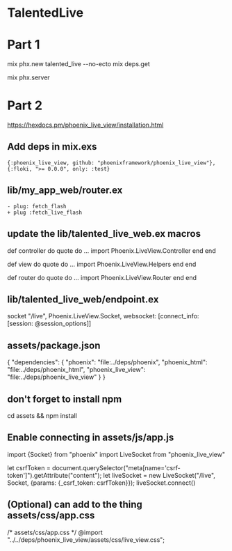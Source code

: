 # TalentedLive

# Part 1
 mix phx.new talented_live --no-ecto
 mix deps.get

 mix phx.server

# Part 2 

https://hexdocs.pm/phoenix_live_view/installation.html

## Add deps in mix.exs
    {:phoenix_live_view, github: "phoenixframework/phoenix_live_view"},
    {:floki, ">= 0.0.0", only: :test}


## lib/my_app_web/router.ex
    - plug: fetch_flash
    + plug :fetch_live_flash

## update the lib/talented_live_web.ex macros 

def controller do
  quote do
    ...
    import Phoenix.LiveView.Controller
  end
end

def view do
  quote do
    ...
    import Phoenix.LiveView.Helpers
  end
end

def router do
  quote do
    ...
    import Phoenix.LiveView.Router
  end
end

## lib/talented_live_web/endpoint.ex

  socket "/live", Phoenix.LiveView.Socket,
    websocket: [connect_info: [session: @session_options]]

## assets/package.json
{
  "dependencies": {
    "phoenix": "file:../deps/phoenix",
    "phoenix_html": "file:../deps/phoenix_html",
    "phoenix_live_view": "file:../deps/phoenix_live_view"
  }
}

## don't forget to install npm

cd assets && npm install

## Enable connecting in  assets/js/app.js
import {Socket} from "phoenix"
import LiveSocket from "phoenix_live_view"

let csrfToken = document.querySelector("meta[name='csrf-token']").getAttribute("content");
let liveSocket = new LiveSocket("/live", Socket, {params: {_csrf_token: csrfToken}});
liveSocket.connect()

## (Optional) can add to the thing assets/css/app.css

/* assets/css/app.css */
@import "../../deps/phoenix_live_view/assets/css/live_view.css";